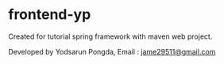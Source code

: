 # frontend-yp

Created for tutorial spring framework with maven web project.

Developed by Yodsarun Pongda, Email : jame29511@gmail.com
